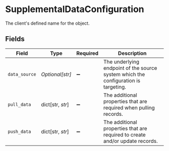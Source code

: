 # SupplementalDataConfiguration

The client's defined name for the object.


## Fields

| Field                                                                               | Type                                                                                | Required                                                                            | Description                                                                         |
| ----------------------------------------------------------------------------------- | ----------------------------------------------------------------------------------- | ----------------------------------------------------------------------------------- | ----------------------------------------------------------------------------------- |
| `data_source`                                                                       | *Optional[str]*                                                                     | :heavy_minus_sign:                                                                  | The underlying endpoint of the source system which the configuration is targeting.  |
| `pull_data`                                                                         | dict[str, *str*]                                                                    | :heavy_minus_sign:                                                                  | The additional properties that are required when pulling records.                   |
| `push_data`                                                                         | dict[str, *str*]                                                                    | :heavy_minus_sign:                                                                  | The additional properties that are required to create and/or update records.        |